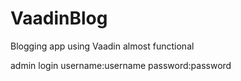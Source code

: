 # VaadinBlog
Blogging app using Vaadin
almost functional

admin login
username:username
password:password
